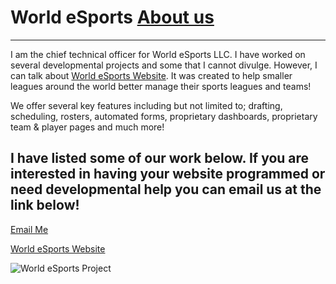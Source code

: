 # World eSports <a href="https://bestthereis1983.me/aboutme">About us</a>
---

I am the chief technical officer for World eSports LLC. I have worked on several developmental projects and some that I cannot divulge. However, I can talk about <a href="https://worldesports.app">World eSports Website</a>. It was created to help smaller leagues around the world better manage their sports leagues and teams! 


We offer several key features including but not limited to; drafting, scheduling, rosters, automated forms, proprietary dashboards, proprietary team & player pages and much more!


I have listed some of our work below. If you are interested in having your website programmed or need developmental help you can email us at the link below!
---

<a href="mailto:chieftech@worldesports.app">Email Me</a>

<a href="https://worldesports.app" target="_blank">World eSports Website</a>


 <img src="https://worldesports.app/media/f55a4s3v/wehl_media_logo_4.png" alt="World eSports Project"><br>
 
